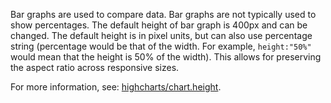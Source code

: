 Bar graphs are used to compare data. Bar graphs are not typically used to show percentages. The default height of bar graph is 400px and can be changed. The default height is in pixel units, but can also use percentage string (percentage would be that of the width. For example, `height:"50%"` would mean that the height is 50% of the width). This allows for preserving the aspect ratio across responsive sizes. 

For more information, see: <a href="https://api.highcharts.com/highcharts/chart.height" target="_blank"> highcharts/chart.height</a>.
